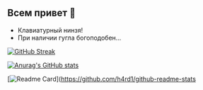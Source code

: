 ## Всем привет 👋
- Клавиатурный нинзя!
- При наличии гугла богоподобен...


[![GitHub Streak](https://github-readme-streak-stats.herokuapp.com/?user=h4rd1)](https://git.io/streak-stats)


[![Anurag's GitHub stats](https://github-readme-stats.vercel.app/api?username=h4rd1)](https://github.com/h4rd1/github-readme-stats)

[![Readme Card](https://github-readme-stats.vercel.app/api/pin/?username=h4rd1&repo=github-readme-stats)](https://github.com/h4rd1/github-readme-stats

<!--
**h4rd1/h4rd1** is a ✨ _special_ ✨ repository because its `README.md` (this file) appears on your GitHub profile.

Here are some ideas to get you started:

- 🔭 I’m currently working on ...
- 🌱 I’m currently learning ...
- 👯 I’m looking to collaborate on ...
- 🤔 I’m looking for help with ...
- 💬 Ask me about ...
- 📫 How to reach me: ...
- 😄 Pronouns: ...
- ⚡ Fun fact: ...
-->
